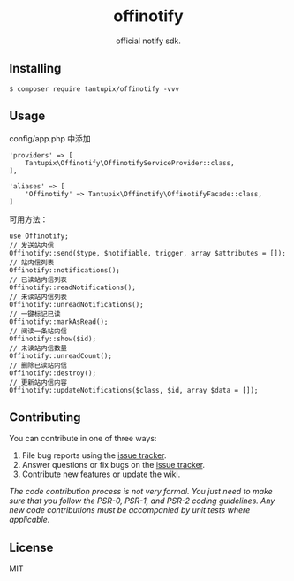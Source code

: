 <h1 align="center"> offinotify </h1>

<p align="center"> official notify sdk.</p>


## Installing

```shell
$ composer require tantupix/offinotify -vvv
```

## Usage

config/app.php 中添加
```
'providers' => [
    Tantupix\Offinotify\OffinotifyServiceProvider::class,
],

'aliases' => [
    'Offinotify' => Tantupix\Offinotify\OffinotifyFacade::class,
]
```

可用方法：
```
use Offinotify;
// 发送站内信
Offinotify::send($type, $notifiable, trigger, array $attributes = []);
// 站内信列表
Offinotify::notifications();
// 已读站内信列表
Offinotify::readNotifications();
// 未读站内信列表
Offinotify::unreadNotifications();
// 一键标记已读
Offinotify::markAsRead();
// 阅读一条站内信
Offinotify::show($id);
// 未读站内信数量
Offinotify::unreadCount();
// 删除已读站内信
Offinotify::destroy();
// 更新站内信内容
Offinotify::updateNotifications($class, $id, array $data = []);
```


## Contributing

You can contribute in one of three ways:

1. File bug reports using the [issue tracker](https://github.com/tantupix/offinotify/issues).
2. Answer questions or fix bugs on the [issue tracker](https://github.com/tantupix/offinotify/issues).
3. Contribute new features or update the wiki.

_The code contribution process is not very formal. You just need to make sure that you follow the PSR-0, PSR-1, and PSR-2 coding guidelines. Any new code contributions must be accompanied by unit tests where applicable._

## License

MIT